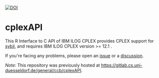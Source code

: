 [![DOI](https://zenodo.org/badge/460453405.svg)](https://zenodo.org/badge/latestdoi/460453405)

# cplexAPI

This R Interface to C API of IBM ILOG CPLEX provides CPLEX support for [sybil](https://github.com/SysBioChalmers/sybil), and requires IBM ILOG CPLEX version >= 12.1 .

If you're facing any problems, please open an [issue](https://github.com/SysBioChalmers/cplexAPI/issues/new) or a [discussion](https://github.com/SysBioChalmers/cplexAPI/discussions/new).

_Note_: This repository was previously hosted at https://gitlab.cs.uni-duesseldorf.de/general/ccb/cplexAPI.